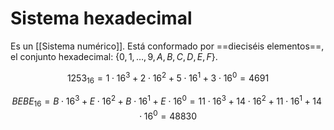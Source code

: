 # Sistema hexadecimal

Es un [[Sistema numérico]]. Está conformado por ==dieciséis elementos==, el conjunto hexadecimal: $\{0, 1,\dots, 9, A, B, C, D, E, F\}$.

$$
1253_{16} = 1 \cdot 16^3 + 2 \cdot 16^2 + 5 \cdot 16^1 + 3 \cdot 16^0 = 4691
$$

$$
BEBE_{16} = B \cdot 16^3 + E \cdot 16^2 + B \cdot 16^1 + E \cdot 16^0 = 11 \cdot 16^3 + 14 \cdot 16^2 + 11 \cdot 16^1 + 14 \cdot 16^0 = 48830
$$

